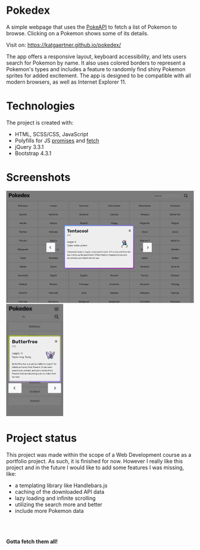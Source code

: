 # Pokedex

A simple webpage that uses the [PokeAPI](https://pokeapi.co/) to fetch a list of Pokemon to browse. Clicking on a Pokemon shows some of its details.

Visit on: <https://katgaertner.github.io/pokedex/>

The app offers a responsive layout, keyboard accessibility, and lets users search for Pokemon by name. It also uses colored borders to represent a Pokemon's types and includes a feature to randomly find shiny Pokemon sprites for added excitement. The app is designed to be compatible with all modern browsers, as well as Internet Explorer 11.

# Technologies

The project is created with:
- HTML, SCSS/CSS, JavaScript
- Polyfills for JS [promises](https://github.com/taylorhakes/promise-polyfill) and [fetch](https://github.com/github/fetch)
- jQuery 3.3.1
- Bootstrap 4.3.1

# Screenshots

<img src="screenshots/desktop.png" alt="Desktop interface" height="300px">
<img src="screenshots/mobile.jpg" alt="Mobile interface" height="300px">

# Project status

This project was made within the scope of a Web Development course as a portfolio project. As such, it is finished for now.
However I really like this project and in the future I would like to add some features I was missing, like:
- a templating library like Handlebars.js
- caching of the downloaded API data
- lazy loading and infinite scrolling
- utilizing the search more and better
- include more Pokemon data

\
\
\
**Gotta fetch them all!**
